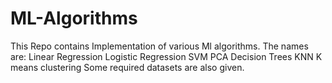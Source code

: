 # ML-Algorithms 
This Repo contains Implementation of various Ml algorithms.
The names are: 
Linear Regression 
Logistic Regression
SVM
PCA 
Decision Trees
KNN
K means clustering
Some required datasets are also given.
